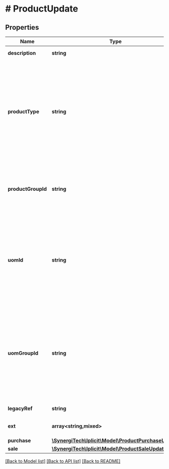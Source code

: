 # # ProductUpdate

## Properties

Name | Type | Description | Notes
------------ | ------------- | ------------- | -------------
**description** | **string** | The product description | [optional]
**productType** | **string** | Optional, specifies if the product is a Goods (&#x60;G&#x60;), Services (&#x60;S&#x60;) or Other (&#39;O&#39;) from a tax point of view.  Defaults from the *Product Group*, if defined. | [optional]
**productGroupId** | **string** | Optional *Product Group* id or code. It can default the other properties below. | [optional]
**uomId** | **string** | Unit of measure (id or code).  See catalog &#x60;Unit&#x60; for possible values.  Will be defaulted from *Product Group* or environment default. | [optional]
**uomGroupId** | **string** | Unit of measure group (id or code).  See catalog &#x60;UnitGroup&#x60; for possible values.  Will be defaulted from *Product Group* or environment default. | [optional]
**legacyRef** | **string** | An optional reference | [optional]
**ext** | **array<string,mixed>** | The product custom fields | [optional]
**purchase** | [**\SynergiTech\Iplicit\Model\ProductPurchaseUpdate**](ProductPurchaseUpdate.md) |  | [optional]
**sale** | [**\SynergiTech\Iplicit\Model\ProductSaleUpdate**](ProductSaleUpdate.md) |  | [optional]

[[Back to Model list]](../../README.md#models) [[Back to API list]](../../README.md#endpoints) [[Back to README]](../../README.md)
